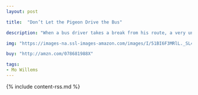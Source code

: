 ```yaml
---
layout: post

title:  "Don’t Let the Pigeon Drive the Bus"

description: "When a bus driver takes a break from his route, a very unlikely volunteer springs up to take his place-a pigeon! But you’ve never met one like this before. As he pleads, wheedles, and begs his way through the book, children will love being able to answer back and decide his fate."

img: "https://images-na.ssl-images-amazon.com/images/I/51BI6F3MRlL._SL480_.jpg"

buy: "http://amzn.com/078681988X"

tags:
- Mo Willems
---
```


{% include content-rss.md %}